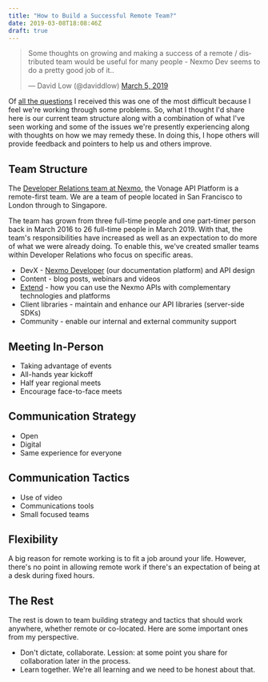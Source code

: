 ```yaml
---
title: "How to Build a Successful Remote Team?"
date: 2019-03-08T18:08:46Z
draft: true
---
```


<blockquote class="twitter-tweet" data-lang="en"><p lang="en" dir="ltr">Some thoughts on growing and making a success of a remote / distributed team would be useful for many people - Nexmo Dev seems to do a pretty good job of it..</p>&mdash; David Low (@daviddlow) <a href="https://twitter.com/daviddlow/status/1102865173843456000?ref_src=twsrc%5Etfw">March 5, 2019</a></blockquote>
<script async src="https://platform.twitter.com/widgets.js" charset="utf-8"></script>

Of [all the questions](https://github.com/leggetter/leggetter.dev/labels/question) I received this was one of the most difficult because I feel we're working through some problems. So, what I thought I'd share here is our current team structure along with a combination of what I've seen working and some of the issues we're presently experiencing along with thoughts on how we may remedy these. In doing this, I hope others will provide feedback and pointers to help us and others improve.

## Team Structure

The [Developer Relations team at Nexmo](https://developer.nexmo.com/team), the Vonage API Platform is a remote-first team. We are a team of people located in San Francisco to London through to Singapore.

The team has grown from three full-time people and one part-timer person back in March 2016 to 26 full-time people in March 2019. With that, the team's responsibilities have increased as well as an expectation to do more of what we were already doing. To enable this, we've created smaller teams within Developer Relations who focus on specific areas.

* DevX - [Nexmo Developer](https://leggetter.dev) (our documentation platform) and API design
* Content - blog posts, webinars and videos
* [Extend](https://developer.nexmo.com/extend) - how you can use the Nexmo APIs with complementary technologies and platforms
* Client libraries - maintain and enhance our API libraries (server-side SDKs)
* Community - enable our internal and external community support

## Meeting In-Person

* Taking advantage of events
* All-hands year kickoff
* Half year regional meets
* Encourage face-to-face meets

## Communication Strategy

* Open
* Digital
* Same experience for everyone

## Communication Tactics

* Use of video
* Communications tools
* Small focused teams

## Flexibility

A big reason for remote working is to fit a job around your life. However, there's no point in allowing remote work if there's an expectation of being at a desk during fixed hours.

## The Rest

The rest is down to team building strategy and tactics that should work anywhere, whether remote or co-located. Here are some important ones from my perspective.

* Don't dictate, collaborate. Lession: at some point you share for collaboration later in the process.
* Learn together. We're all learning and we need to be honest about that.